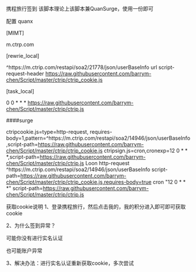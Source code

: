 携程旅行签到
该脚本理论上该脚本兼QuanSurge，使用一份即可

配置
quanx

[MIMT]

m.ctrp.com

[rewrie_local]

^https:\/\/m\.ctrip\.com\/restapi\/soa2\/21778\/json\/userBaseInfo url script-request-header https://raw.githubusercontent.com/barrym-chen/Script/master/ctrip/ctrip_cookie.js

[task_local]

0 0 * * * https://raw.githubusercontent.com/barrym-chen/Script/master/ctrip/ctrip.js

####surge

ctripcookie.js=type=http-request, requires-body=1,pattern=^https:\/\/m\.ctrip\.com\/restapi\/soa2\/14946\/json\/userBaseInfo,script-path=https://raw.githubusercontent.com/barrym-chen/Script/master/ctrip/ctrip_cookie.js
ctripsign.js=cron,cronexp=12 0 * * *,script-path=https://raw.githubusercontent.com/barrym-chen/Script/master/ctrip/ctrip.js
Loon
http-request ^https:\/\/m\.ctrip\.com\/restapi\/soa2\/14946\/json\/userBaseInfo script-path=https://raw.githubusercontent.com/barrym-chen/Script/master/ctrip/ctrip_cookie.js,requires-body=true
cron "12 0 * * *" script-path=https://raw.githubusercontent.com/barrym-chen/Script/master/ctrip/ctrip.js

获取cookie说明
1、登录携程旅行，然后点击我的，我的积分进入即可即可获取cookie

2、为什么签到异常？

可能你没有进行实名认证

也可能账户异常

3、解决办法：进行实名认证重新获取cookie，多次尝试